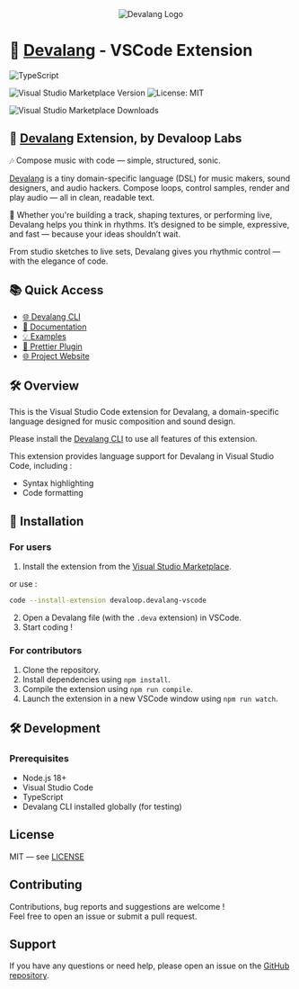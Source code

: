 <div align="center">
    <img src="https://firebasestorage.googleapis.com/v0/b/devaloop-labs.firebasestorage.app/o/devalang-teal-logo.png?alt=media&token=55a9b324-01ce-4386-b16d-62d8866b15a8" alt="Devalang Logo">
</div>

# 🧩 [Devalang](https://github.com/devaloop-labs/devalang) - VSCode Extension

![TypeScript](https://img.shields.io/badge/Built%20with-TypeScript-blue?logo=typescript)

![Visual Studio Marketplace Version](https://img.shields.io/visual-studio-marketplace/v/devaloop.devalang-vscode)
![License: MIT](https://img.shields.io/badge/license-MIT-green)

![Visual Studio Marketplace Downloads](https://img.shields.io/visual-studio-marketplace/d/devaloop.devalang-vscode)

## 🎼 [Devalang](https://github.com/devaloop-labs/devalang) Extension, by **Devaloop Labs**

🎶 Compose music with code — simple, structured, sonic.

[Devalang](https://github.com/devaloop-labs/devalang) is a tiny domain-specific language (DSL) for music makers, sound designers, and audio hackers.
Compose loops, control samples, render and play audio — all in clean, readable text.

🦊 Whether you're building a track, shaping textures, or performing live, Devalang helps you think in rhythms. It’s designed to be simple, expressive, and fast — because your ideas shouldn’t wait.

From studio sketches to live sets, Devalang gives you rhythmic control — with the elegance of code.

## 📚 Quick Access

- [🌐 Devalang CLI](https://github.com/devaloop-labs/devalang)
- [📖 Documentation](https://github.com/devaloop-labs/devalang/tree/main/docs)
- [💡 Examples](https://github.com/devaloop-labs/devalang/tree/main/examples)
- [🎨 Prettier Plugin](https://www.npmjs.com/package/@devaloop/prettier-plugin-devalang)
- [🌐 Project Website](https://devalang.com)


## 🛠️ Overview

This is the Visual Studio Code extension for Devalang, a domain-specific language designed for music composition and sound design.

Please install the [Devalang CLI](https://github.com/devaloop-labs/devalang) to use all features of this extension.

This extension provides language support for Devalang in Visual Studio Code, including :

- Syntax highlighting
- Code formatting

## 📆 Installation

### For users

1. Install the extension from the [Visual Studio Marketplace](https://marketplace.visualstudio.com/items?itemName=devaloop.devalang-vscode).

or use :

```bash
code --install-extension devaloop.devalang-vscode
```

2. Open a Devalang file (with the `.deva` extension) in VSCode.
3. Start coding !

### For contributors

1. Clone the repository.
2. Install dependencies using `npm install`.
3. Compile the extension using `npm run compile`.
4. Launch the extension in a new VSCode window using `npm run watch`.

## 🛠️ Development

### Prerequisites

- Node.js 18+
- Visual Studio Code
- TypeScript
- Devalang CLI installed globally (for testing)

## License

MIT — see [LICENSE](./LICENSE)

## Contributing

Contributions, bug reports and suggestions are welcome !  
Feel free to open an issue or submit a pull request.

## Support

If you have any questions or need help, please open an issue on the [GitHub repository](https://github.com/Devaloop/devalang-vscode-private/issues).